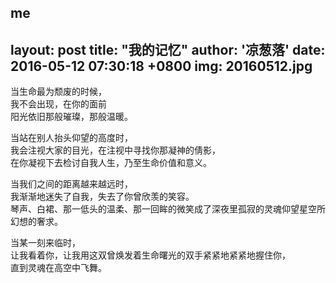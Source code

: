 me
---
layout: post
title:  "我的记忆"
author: '凉葱落'
date:   2016-05-12 07:30:18 +0800
img: 20160512.jpg
---
当生命最为颓废的时候，     
我不会出现，在你的面前     
阳光依旧那般璀璨，那般温暖。      

当站在别人抬头仰望的高度时，      
我会注视大家的目光，在注视中寻找你那凝神的倩影，        
在你凝视下去检讨自我人生，乃至生命价值和意义。     

当我们之间的距离越来越远时，          
我渐渐地迷失了自我，失去了你曾欣羡的笑容。               
琴声、白裙、那一低头的温柔、那一回眸的微笑成了深夜里孤寂的灵魂仰望星空所幻想的奢求。      
 
当某一刻来临时，        
让我看着你，让我用这双曾焕发着生命曙光的双手紧紧地紧紧地握住你，        
直到灵魂在高空中飞舞。     


